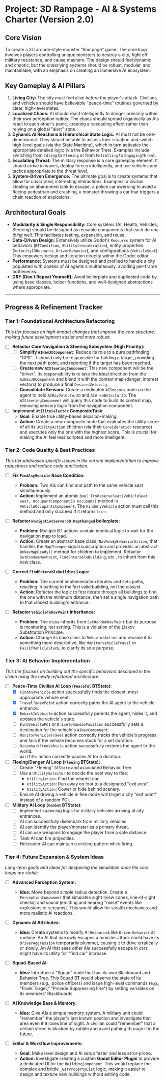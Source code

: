 # Project: 3D Rampage - AI & Systems Charter (Version 2.0)

## Core Vision
To create a 3D arcade-style monster "Rampage" game. The core loop involves players controlling unique monsters to destroy a city, fight off military resistance, and cause mayhem. The design should feel dynamic and chaotic, but the underlying systems should be robust, modular, and maintainable, with an emphasis on creating an immersive AI ecosystem.

## Key Gameplay & AI Pillars
1.  **Living City:** The city must feel alive *before* the player's attack. Civilians and vehicles should have believable "peace-time" routines governed by clear, high-level states.
2.  **Localized Chaos:** AI should react intelligently to danger primarily within their own perception radius. The chaos should spread organically as AIs react to each other's panic, creating a cascading effect rather than relying on a global "alert" state.
3.  **Dynamic AI Reactions & Hierarchical State Logic:** AI must not be one-dimensional. They should be able to assess their situation and switch high-level goals (via the State Machine), which in turn activates the appropriate detailed logic (via the Behavior Tree). Examples include switching from `Idling` to `Fleeing` or from `Patrolling` to `EngagingThreat`.
4.  **Escalating Threat:** The military response is a core gameplay element. It should arrive in waves, deploy forces intelligently, and use vehicles and tactics appropriate to the threat level.
5.  **System-Driven Emergence:** The ultimate goal is to create systems that allow for unscripted, interesting interactions. Examples: a civilian stealing an abandoned tank to escape, a police car swerving to avoid a fleeing pedestrian and crashing, a monster throwing a car that triggers a chain reaction of explosions.

## Architectural Goals
-   **Modularity & Single Responsibility:** Core systems (AI, Health, Vehicles, Steering) should be designed as reusable components that each do *one thing* well. This facilitates testing, expansion, and reuse.
-   **Data-Driven Design:** Extensively utilize Godot's `Resource` system for AI behaviors (`BTCondition`, `UtilityConsideration`), entity properties (`VelocityIDResource`, `DriverBehavior`), and configurations (`VehicleSeat`). This empowers design and iteration directly within the Godot editor.
-   **Performance:** Systems must be designed and profiled to handle a city populated with dozens of AI agents simultaneously, avoiding per-frame bottlenecks.
-   **DRY (Don't Repeat Yourself):** Avoid boilerplate and duplicated code by using base classes, helper functions, and well-designed abstractions where appropriate.

---

## Progress & Refinement Tracker

### Tier 1: Foundational Architecture Refactoring
*This tier focuses on high-impact changes that improve the core structure, making future development easier and more robust.*

-   [ ] **Refactor Core Navigation & Steering Subsystem (High Priority):**
    -   [ ] **Simplify `AINav3DComponent`:** Reduce its role to a pure pathfinding "GPS". It should only be responsible for holding a target, providing the next path point, and reporting if the target has been reached.
    -   [ ] **Create new `AISteeringComponent`:** This new component will be the "driver". Its responsibility is to take the ideal direction from the `AINav3DComponent` and blend it with the context map (danger, interest vectors) to produce a final `DesiredVelocity`.
    -   [ ] **Consolidate Sensors:** Create a dedicated `AISensors` node on the agent to hold `AIRayDetector3D` and `AIAreaDetector3D`. The `AISteeringComponent` will query this node to build its context map, removing sensory logic from the navigation component.

-   [ ] **Implement `UtilitySelector` CompositeTask:**
    -   **Goal:** Enable true utility-based decision-making.
    -   **Action:** Create a new composite node that evaluates the utility score of all its `UtilityAction` children (via their `Consideration` resource) and executes only the one with the highest score. This is crucial for making the AI feel less scripted and more intelligent.

### Tier 2: Code Quality & Best Practices
*This tier addresses specific issues in the current implementation to improve robustness and reduce code duplication.*

-   [ ] **Fix `FindAnyVehicle` Race Condition:**
    -   **Problem:** Two AIs can find and path to the same vehicle seat simultaneously.
    -   **Action:** Implement an atomic `bool TryReserveSeat(VehicleSeat seat, OccupantComponent3D occupant)` method in `VehicleOccupantsComponent`. The `FindAnyVehicle` action must call this method and only succeed if it returns `true`.

-   [ ] **Refactor `NavigationServer3D.MapChanged` boilerplate:**
    -   **Problem:** Multiple BT actions contain identical logic to wait for the navigation map to load.
    -   **Action:** Create an abstract base class, `NavReadyBehaviorAction`, that handles the `MapChanged` signal subscription and provides an abstract `OnNavMapReady()` method for children to implement. Refactor `SetRandomNavPoint`, `FindEnterableBuilding`, etc., to inherit from this new class.

-   [ ] **Correct `FindEnterableBuilding` Logic:**
    -   **Problem:** The current implementation iterates and sets paths, resulting in pathing to the *last* valid building, not the *closest*.
    -   **Action:** Refactor the logic to first iterate through all buildings to find the one with the minimum distance, *then* set a single navigation path to that closest building's entrance.

-   [ ] **Refactor `VehicleToNavPoint` Inheritance:**
    -   **Problem:** The class inherits from `SetRandomNavPoint` but its purpose is monitoring, not setting. This is a violation of the Liskov Substitution Principle.
    -   **Action:** Change its base class to `BehaviorAction` and rename it to something more descriptive, like `MonitorVehicleTravel` or `FailIfVehicleStuck`, to clarify its sole purpose.

### Tier 3: AI Behavior Implementation
*This tier focuses on building out the specific behaviors described in the vision using the newly refactored architecture.*

-   [ ] **Peace-Time Civilian AI Loop (`Peaceful` BTState):**
    -   [x] `FindAnyVehicle` action successfully finds the closest, most appropriate vehicle seat.
    -   [x] `TravelToNavPoint` action correctly paths the AI agent to the vehicle entrance.
    -   [x] `EmbarkInVehicle` action successfully parents the agent, hides it, and updates the vehicle's state.
    -   [ ] `FindVehiclePOI` or `DriveToRandomPosition` successfully sets a destination for the vehicle's `AINavComponent`.
    -   [ ] `MonitorVehicleTravel` action correctly tracks the vehicle's progress and fails if the vehicle becomes stuck for a set duration.
    -   [ ] `DisembarkFromVehicle` action successfully restores the agent to the world.
    -   [ ] `WaitIdle` action correctly pauses AI for a duration.

-   [ ] **Fleeing/Danger AI Loop (`Fleeing` BTState):**
    -   [ ] Create "Fleeing" `BTState` and associated Behavior Tree.
    -   [ ] Use a `UtilitySelector` to decide the best way to flee:
        -   `UtilityAction`: Find the nearest car.
        -   `UtilityAction`: Run away on foot to a designated "exit area".
        -   `UtilityAction`: Cower or hide behind scenery.
    -   [ ] Ensure AI driving a vehicle in flee mode will target a city "exit point" instead of a random POI.

-   [ ] **Military AI Loop (`Combat` BTState):**
    -   [ ] Implement spawning logic for military vehicles arriving at city entrances.
    -   [ ] AI can successfully disembark from military vehicles.
    -   [ ] AI can identify the player/monster as a primary threat.
    -   [ ] AI can use weapons to engage the player from a safe distance.
    -   [ ] Tank AI can fire projectiles.
    -   [ ] Helicopter AI can maintain a circling pattern while firing.

### Tier 4: Future Expansion & System Ideas
*Long-term goals and ideas for deepening the simulation once the core loops are stable.*

-   [ ] **Advanced Perception System:**
    -   **Idea:** Move beyond simple radius detection. Create a `PerceptionComponent` that simulates sight (view cones, line-of-sight checks) and sound (emitting and hearing "noise" events like explosions or screams). This would allow for stealth mechanics and more realistic AI reactions.

-   [ ] **Dynamic AI Attributes:**
    -   **Idea:** Create systems to modify AI `Resource`s like `DriverBehavior` at runtime. An AI that narrowly escapes a monster attack could have its `DriverAggression` temporarily plummet, causing it to drive erratically or slowly. An AI that sees other AIs successfully escape in cars might have its utility for "find car" increase.

-   [ ] **Squad-Based AI:**
    -   **Idea:** Introduce a "Squad" node that has its own Blackboard and Behavior Tree. This Squad BT would observe the state of its members (e.g., police officers) and issue high-level commands (e.g., "Flank Target," "Provide Suppressing Fire") by setting variables on its members' Blackboards.

-   [ ] **AI Knowledge Base & Memory:**
    -   **Idea:** Give AIs a simple memory system. A military unit could "remember" the player's last known position and investigate that area even if it loses line of sight. A civilian could "remember" that a certain street is blocked by rubble and avoid pathing through it in the future.

-   [ ] **Editor & Workflow Improvements:**
    -   **Goal:** Make level design and AI setup faster and less error-prone.
    -   **Action:** Investigate creating a custom **Godot Editor Plugin** to provide a dedicated UI for the `BuildingComponent`. This would replace the complex and brittle `_GetPropertyList` logic, making it easier to design and texture new buildings without editing code.